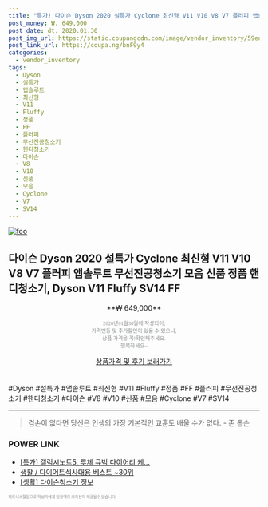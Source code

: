 ```yaml
--- 
title: "특가! 다이슨 Dyson 2020 설특가 Cyclone 최신형 V11 V10 V8 V7 플러피 앱솔루트 무선진공청소기 ..." 
post_money: ₩. 649,000 
post_date: dt. 2020.01.30 
post_img_url: https://static.coupangcdn.com/image/vendor_inventory/59ed/c85329288a55b462f11466e5bd0afa83d92ff2d3747a7247100606b85dbe.jpg 
post_link_url: https://coupa.ng/bnF9y4 
categories: 
  - vendor_inventory 
tags: 
  - Dyson 
  - 설특가 
  - 앱솔루트 
  - 최신형 
  - V11 
  - Fluffy 
  - 정품 
  - FF 
  - 플러피 
  - 무선진공청소기 
  - 핸디청소기 
  - 다이슨 
  - V8 
  - V10 
  - 신품 
  - 모음 
  - Cyclone 
  - V7 
  - SV14 
--- 
```

[![foo](https://static.coupangcdn.com/image/vendor_inventory/59ed/c85329288a55b462f11466e5bd0afa83d92ff2d3747a7247100606b85dbe.jpg)](https://coupa.ng/bnF9y4) 

## 다이슨 Dyson 2020 설특가 Cyclone 최신형 V11 V10 V8 V7 플러피 앱솔루트 무선진공청소기 모음 신품 정품 핸디청소기, Dyson V11 Fluffy SV14 FF 
<p style="text-align: center;">**₩ 649,000**</p> 
<p style="text-align: center;"><span style="color: #898c8f; font-family: Georgia,Times,serif; font-size: 0.75em;">2020년01월30일에 작성되어, <br>가격변동 및 추가할인이 있을 수 있으니,<br> 상품 가격을 꼭!확인해주세요.<br>행복하세요~</span> 
</p>	 
<div markdown="0" style="text-align: center;"><a href="https://coupa.ng/bnF9y4" class="btn btn--success">상품가격 및 후기 보러가기</a></div> 
<br><br> 
  #Dyson #설특가 #앱솔루트 #최신형 #V11 #Fluffy #정품 #FF #플러피 #무선진공청소기 #핸디청소기 #다이슨 #V8 #V10 #신품 #모음 #Cyclone #V7 #SV14 
<hr> 

> 겸손이 없다면 당신은 인생의 가장 기본적인 교훈도 배울 수가 없다. - 존 톰슨 


### POWER LINK

* <a href="https://blog.naver.com/an0733/221786064608" target="_blank">[특가] 갤럭시노트5. 루체 큐빅 다이어리 케...</a>
* <a href="https://blog.naver.com/santokki14/221788184851" target="_blank">생활 / 다이어트식사대용 베스트 ~30위</a>
* <a href="https://blog.naver.com/fasyy4321/221764328647" target="_blank"> [생활] 다이슨청소기 정보 </a>

<span style="color: #898c8f; font-family: Georgia,Times,serif; font-size: 0.55em;">파트너스활동으로 작성자에게 일정액의 커미션이 제공될수 있습니다.</span> 
